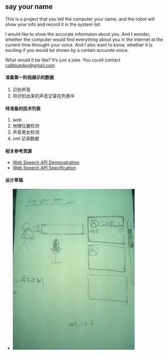 say your name
-------
This is a project that you tell the computer your name, 
and the robot will show your info and record it in the system list.

I would like to show the accurate informaion about you. And I 
wonder, whether the computer would find everything about you in 
the internet at the current time throught your voice. And I also want to konw, whether it is exciting if you would be shown by a certain accurate voice.

What would it be like? It‘s just a joke. You could contact callblueday@gmail.com


#### 准备第一阶段展示的数据
1. 识别声音
1. 将识别出来的声音记录在列表中

#### 待准备的技术列表
1. web 
1. 地理位置检测
1. 声音男女检测
1. xml 记录数据

#### 相关参考资源
- [Web Speech API Demonstration](https://www.google.com/intl/en/chrome/demos/speech.html)
- [Web Speech API Specification](https://dvcs.w3.org/hg/speech-api/raw-file/tip/speechapi.html)

#### 设计草稿
- ![sayourname](images/sayyourname.png)


